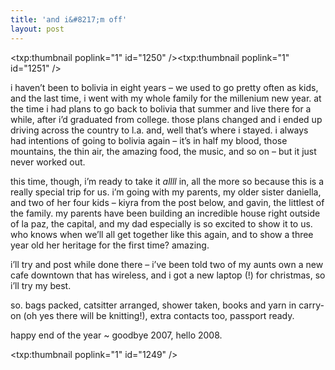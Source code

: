 ```yaml
---
title: 'and i&#8217;m off'    
layout: post
---
```


<span class="pic3"><txp:thumbnail poplink="1" id="1250" /><txp:thumbnail poplink="1" id="1251" /></span>

i haven&#8217;t been to bolivia in eight years &#8211; we used to go pretty often as kids, and the last time, i went with my whole family for the millenium new year. at the time i had plans to go back to bolivia that summer and live there for a while, after i&#8217;d graduated from college. those plans changed and i ended up driving across the country to l.a. and, well that&#8217;s where i stayed. i always had intentions of going to bolivia again &#8211; it&#8217;s in half my blood, those mountains, the thin air, the amazing food, the music, and so on &#8211; but it just never worked out. 

this time, though, i&#8217;m ready to take it *allll* in, all the more so because this is a really special trip for us. i&#8217;m going with my parents, my older sister daniella, and two of her four kids &#8211; kiyra from the post below, and gavin, the littlest of the family. my parents have been building an incredible house right outside of la paz, the capital, and my dad especially is so excited to show it to us. who knows when we&#8217;ll all get together like this again, and to show a three year old her heritage for the first time? amazing. 

i&#8217;ll try and post while done there &#8211; i&#8217;ve been told two of my aunts own a new cafe downtown that has wireless, and i got a new laptop (!) for christmas, so i&#8217;ll try my best. 

so. bags packed, catsitter arranged, shower taken, books and yarn in carry-on (oh yes there will be knitting!), extra contacts too, passport ready. 

happy end of the year ~ goodbye 2007, hello 2008.

<span class="pic3"><txp:thumbnail poplink="1" id="1249" /></span>